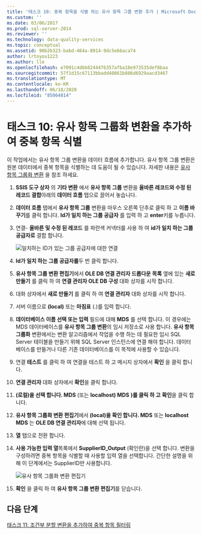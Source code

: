 ```yaml
---
title: '태스크 10: 중복 항목을 식별 하는 유사 항목 그룹 변환 추가 | Microsoft Docs'
ms.custom: ''
ms.date: 03/06/2017
ms.prod: sql-server-2014
ms.reviewer: ''
ms.technology: data-quality-services
ms.topic: conceptual
ms.assetid: 90b2b323-babd-464a-8914-9dc5e66aca74
author: lrtoyou1223
ms.author: lle
ms.openlocfilehash: e7091c4dbb8244476357afba18e973535def8baa
ms.sourcegitcommit: 57f1d15c67113bbadd40861b886d6929aacd3467
ms.translationtype: MT
ms.contentlocale: ko-KR
ms.lasthandoff: 06/18/2020
ms.locfileid: "85064814"
---
```

# <a name="task-10-adding-fuzzy-group-transform-to-identify-duplicates"></a>태스크 10: 유사 항목 그룹화 변환을 추가하여 중복 항목 식별
  이 작업에서는 유사 항목 그룹 변환을 데이터 흐름에 추가합니다. 유사 항목 그룹 변환은 원본 데이터에서 중복 항목을 식별하는 데 도움이 될 수 있습니다. 자세한 내용은 [유사 항목 그룹화 변환](../integration-services/data-flow/transformations/fuzzy-grouping-transformation.md) 을 참조 하세요.  
  
1.  **SSIS 도구 상자** 의 **기타 변환** 에서 **유사 항목 그룹** 변환을 **올바른 레코드와 수정 된 레코드 결합**아래의 **데이터 흐름** 탭으로 끌어서 놓습니다.  
  
2.  **데이터 흐름** 탭에서 **유사 항목 그룹** 변환을 마우스 오른쪽 단추로 클릭 하 고 **이름 바꾸기**를 클릭 합니다. **Id가 일치 하는 그룹 공급자** 를 입력 하 고 **enter**키를 누릅니다.  
  
3.  연결- **올바른 및 수정 된 레코드** 를 파란색 커넥터를 사용 하 여 **id가 일치 하는 그룹 공급자로** 결합 합니다.  
  
     ![일치하는 ID가 있는 그룹 공급자에 대한 연결](../../2014/tutorials/media/et-addingfgttoidentifyduplicates-01.jpg "일치하는 ID가 있는 그룹 공급자에 대한 연결")  
  
4.  **Id가 일치 하는 그룹 공급자를**두 번 클릭 합니다.  
  
5.  **유사 항목 그룹 변환 편집기**에서 **OLE DB 연결 관리자 드롭다운 목록** 옆에 있는 **새로 만들기** 를 클릭 하 여 **연결 관리자 OLE DB 구성** 대화 상자를 시작 합니다.  
  
6.  대화 상자에서 **새로 만들기** 를 클릭 하 여 **연결 관리자** 대화 상자를 시작 합니다.  
  
7.  서버 이름으로 **(local)** 또는 **마침표** (.)를 입력 합니다.  
  
8.  **데이터베이스 이름 선택 또는 입력** 필드에 대해 **MDS** 를 선택 합니다. 이 경우에는 MDS 데이터베이스를 **유사 항목 그룹 변환**의 임시 저장소로 사용 합니다. **유사 항목 그룹화** 변환에서는 변환 알고리즘에서 작업을 수행 하는 데 필요한 임시 SQL Server 테이블을 만들기 위해 SQL Server 인스턴스에 연결 해야 합니다. 데이터베이스를 만들거나 다른 기존 데이터베이스를 이 목적에 사용할 수 있습니다.  
  
9. 연결 **테스트** 를 클릭 하 여 연결을 테스트 하 고 메시지 상자에서 **확인** 을 클릭 합니다.  
  
10. **연결 관리자** 대화 상자에서 **확인**을 클릭 합니다.  
  
11. **(로컬)을 선택 합니다. MDS** (또는 **localhost) MDS** **)를 클릭 하 고** **확인**을 클릭 합니다.  
  
12. **유사 항목 그룹화 변환 편집기**에서 **(local)을 확인 합니다. MDS** 또는 **localhost MDS** 는 **OLE DB 연결 관리자**에 대해 선택 됩니다.  
  
13. **열** 탭으로 전환 합니다.  
  
14. **사용 가능한 입력 열**목록에서 **SupplierID_Output** (확인란)을 선택 합니다. 변환을 구성하려면 중복 항목을 식별할 때 사용할 입력 열을 선택합니다. 간단한 설명을 위해 이 단계에서는 SupplierID만 사용합니다.  
  
     ![유사 항목 그룹화 변환 편집기](../../2014/tutorials/media/et-addingfgttoidentifyduplicates-02.jpg "유사 항목 그룹화 변환 편집기")  
  
15. **확인** 을 클릭 하 여 **유사 항목 그룹 변환 편집기**를 닫습니다.  
  
## <a name="next-step"></a>다음 단계  
 [태스크 11: 조건부 분할 변환을 추가하여 중복 항목 필터링](../../2014/tutorials/task-11-adding-conditional-split-transform-to-filter-duplicates.md)  
  
  
